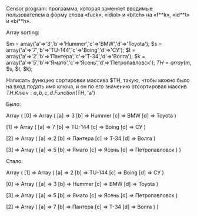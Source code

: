 <p>Censor program: программа, которая заменяет вводимые пользователем в форму слова «fuck», «idiot» и «bitch» на «f**k», «id**t» и «bi**h».</p>

Array sorting: 

$m = array('a'=>'3','b'=>'Hummer','c'=>'BMW','d'=>'Toyota'); 
$s = array('a'=>'7','b'=>'TU-144','c'=>'Boing','d'=>'СУ'); 
$t = array('a'=>'2','b'=>'Пантера','c'=>'Т-34','d'=>'Волга');
$k = array('a'=>'5','b'=>'Ямато','c'=>'Ясень','d'=>'Петропавловск');
$TH = array($m, $s, $t, $k); 

Написать функцию сортировки массива $TH, такую, чтобы можно было на вход подать имя ключа, и он по его значению отсортировал массив $TH. Ключ: a, b, c, d. Function ($TH, 'a')

Было:

Array
(
    [0] => Array
       (
           [a] => 3
           [b] => Hummer
           [c] => BMW 
           [d] => Toyota
       )

   [1] => Array
       (
           [a] => 7
           [b] => TU-144
           [c] => Boing
           [d] => СУ
       )

   [2] => Array
       (
           [a] => 2
           [b] => Пантера
           [c] => Т-34
           [d] => Волга
       )

   [3] => Array
       (
           [a] => 5
           [b] => Ямато
           [c] => Ясень
           [d] => Петропавловск
       )
)

Стало:

Array
(
   [1] => Array
       (
           [a] => 2
           [b] => TU-144
           [c] => Boing
           [d] => СУ
       )

   [0] => Array
       (
           [a] => 3
           [b] => Hummer
           [c] => BMW
           [d] => Toyota
       )

   [3] => Array
       (
           [a] => 5
           [b] => Ямато
           [c] => Ясень
           [d] => Петропавловск
       )

   [2] => Array
       (
           [a] => 7
           [b] => Пантера
           [c] => Т-34
           [d] => Волга
       )
)
